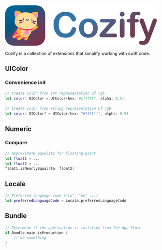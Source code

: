 ![cozify_logo](README.assets/cozify_logo.png)

Cozify is a collection of extensions that simplify working with swift code.

## UIColor

### Convenience init

```swift
// Create color from int representation of rgb
let color: UIColor = UIColor(hex: 0xffffff, alpha: 0.5)

// Create color from string representation of rgb
let color: UIColor? = UIColor(hex: "#ffffff", alpha: 0.5)
```

## Numeric

### Compare

```swift
// Approximate equality for floating-point
let float1 = ...
let float2 = ...
float1.isNearlyEqual(to: float2)
```

## Locale

```swift
// Preferred language code ("ru", "en" ...)
let preferredLanguageCode = Locale.preferredLanguageCode
```

## Bundle

```swift
// Determine if the application is installed from the App Store
if Bundle.main.isProduction {
    // do something
}
```
